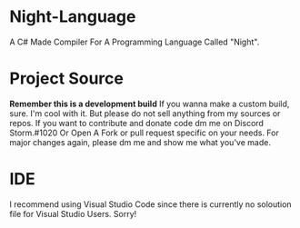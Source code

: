 # Night-Language
A C# Made Compiler For A Programming Language Called "Night".

# Project Source
**Remember this is a development build**
If you wanna make a custom build, sure. I'm cool with it. But please do not sell anything from my sources or repos.
If you want to contribute and donate code dm me on Discord Storm.#1020 Or Open A Fork or pull request specific on your needs.
For major changes again, please dm me and show me what you've made.

# IDE
I recommend using Visual Studio Code since there is currently no soloution file for Visual Studio Users. Sorry!
